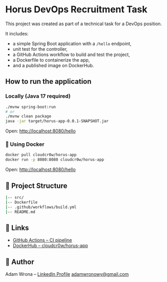 # Horus DevOps Recruitment Task

This project was created as part of a technical task for a DevOps position.

It includes:
- a simple Spring Boot application with a `/hello` endpoint,
- unit test for the controller,
- a GitHub Actions workflow to build and test the project,
- a Dockerfile to containerize the app,
- and a published image on DockerHub.

## How to run the application

### Locally (Java 17 required)

```bash
./mvnw spring-boot:run
# or
./mvnw clean package
java -jar target/horus-app-0.0.1-SNAPSHOT.jar
```

Open: [http://localhost:8080/hello](http://localhost:8080/hello)

### 🐳 Using Docker

```bash 
docker pull cloudcr0w/horus-app
docker run -p 8080:8080 cloudcr0w/horus-app
```
Open: [http://localhost:8080/hello](http://localhost:8080/hello)


## 📂 Project Structure

```bash
|-- src/
|-- Dockerfile
|-- .github/workflows/build.yml
|-- README.md
```

## 🔗 Links

- [GitHub Actions – CI pipeline](https://github.com/cloudcr0w/horus-devops-task/actions)  
- [DockerHub – cloudcr0w/horus-app](https://hub.docker.com/r/cloudcr0w/horus-app) 

## 👤 Author

Adam Wrona – [LinkedIn Profile](https://www.linkedin.com/in/adam-wrona-111ba728b/)
adamwronowy@gmail.com